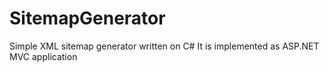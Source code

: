 # SitemapGenerator
Simple XML sitemap generator written on C#
It is implemented as ASP.NET MVC application
